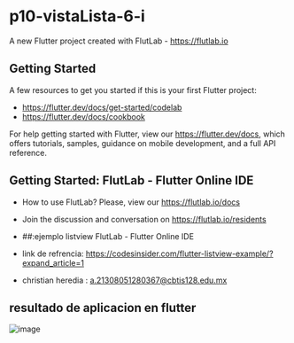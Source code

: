# p10-vistaLista-6-i

A new Flutter project created with FlutLab - https://flutlab.io

## Getting Started

A few resources to get you started if this is your first Flutter project:

- https://flutter.dev/docs/get-started/codelab
- https://flutter.dev/docs/cookbook

For help getting started with Flutter, view our
https://flutter.dev/docs, which offers tutorials,
samples, guidance on mobile development, and a full API reference.

## Getting Started: FlutLab - Flutter Online IDE

- How to use FlutLab? Please, view our https://flutlab.io/docs
- Join the discussion and conversation on https://flutlab.io/residents

- ##:ejemplo listview FlutLab - Flutter Online IDE

- link de refrencia: https://codesinsider.com/flutter-listview-example/?expand_article=1
- christian heredia : a.21308051280367@cbtis128.edu.mx

## resultado de aplicacion en flutter
![image](https://github.com/chrissss25/p10-appList-6-i/assets/144642553/24b0789d-1115-40d5-9a71-34b56555a26a)
